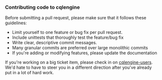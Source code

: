 ### Contributing code to cqlengine

Before submitting a pull request, please make sure that it follows these guidelines:

* Limit yourself to one feature or bug fix per pull request.
* Include unittests that thoroughly test the feature/bug fix
* Write clear, descriptive commit messages.
* Many granular commits are preferred over large monolithic commits
* If you're adding or modifying features, please update the documentation

If you're working on a big ticket item, please check in on [cqlengine-users](https://groups.google.com/forum/?fromgroups#!forum/cqlengine-users).
We'd hate to have to steer you in a different direction after you've already put in a lot of hard work.
